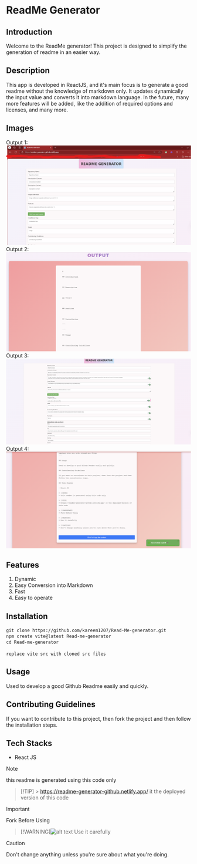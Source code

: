 # ReadMe Generator

## Introduction

Welcome to the ReadMe generator! This project is designed to simplify the generation of readme in an easier way.

## Description

This app is developed in ReactJS, and it's main focus is to generate a good readme without the knowledge of markdown only. It updates dynamically the input value and converts it into markdown language.
In the future, many more features will be added, like the addition of required options and licenses, and many more.

## Images

Output 1:
![image 1](./assets/Output%201.png)
Output 2:
![image 2](./assets/Output%202.png)
Output 3:
![image 3](./assets/Output%203.png)
Output 4:
![image 4](./assets/Output%204.png)

## Features

1. Dynamic
2. Easy Conversion into Markdown
3. Fast
4. Easy to operate

## Installation

```
git clone https://github.com/kareem1207/Read-Me-generator.git
npm create vite@latest Read-me-generator
cd Read-me-generator

replace vite src with cloned src files
```

## Usage

Used to develop a good Github Readme easily and quickly.

## Contributing Guidelines

If you want to contribute to this project, then fork the project and then follow the installation steps.

## Tech Stacks

- React JS

> [!NOTE]
> this readme is generated using this code only

> [!TIP] > https://readme-generator-github.netlify.app/ it the deployed version of this code

> [!IMPORTANT]
> Fork Before Using

> [!WARNING]![alt text](image-1.png)
> Use it carefully

> [!CAUTION]
> Don't change anything unless you're sure about what you're doing.
